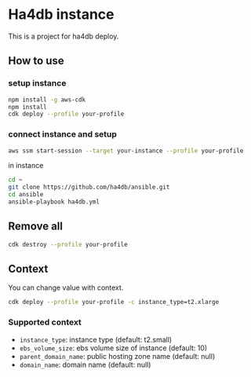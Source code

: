 # Ha4db instance

This is a project for ha4db deploy.

## How to use

### setup instance

```sh
npm install -g aws-cdk
npm install
cdk deploy --profile your-profile
```

### connect instance and setup

```sh
aws ssm start-session --target your-instance --profile your-profile
```

in instance

```sh
cd ~
git clone https://github.com/ha4db/ansible.git
cd ansible
ansible-playbook ha4db.yml
```

## Remove all

```sh
cdk destroy --profile your-profile
```

## Context

You can change value with context.

```sh
cdk deploy --profile your-profile -c instance_type=t2.xlarge
```

### Supported context

- `instance_type`: instance type (default: t2.small)
- `ebs_volume_size`: ebs volume size of instance (default: 10)
- `parent_domain_name`: public hosting zone name (default: null)
- `domain_name`: domain name (default: null)
  